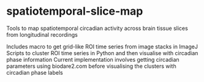 # spatiotemporal-slice-map
Tools to map spatiotemporal circadian activity across brain tissue slices from longitudinal recordings

Includes macro to get grid-like ROI time series from image stacks in ImageJ 
Scripts to cluster ROI time series in Python and then visualise with circadian phase information
Current implementation involves getting circadian parameters using biodare2.com before visualising the clusters with circadian phase labels
